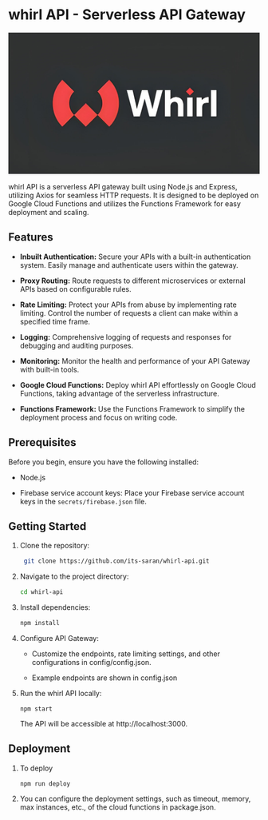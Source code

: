 # whirl API - Serverless API Gateway

![Project Cover](/images/whirl_api.jpg)

whirl API is a serverless API gateway built using Node.js and Express, utilizing Axios for seamless HTTP requests. It is designed to be deployed on Google Cloud Functions and utilizes the Functions Framework for easy deployment and scaling.

## Features

- **Inbuilt Authentication:** Secure your APIs with a built-in authentication system. Easily manage and authenticate users within the gateway.

- **Proxy Routing:** Route requests to different microservices or external APIs based on configurable rules.

- **Rate Limiting:** Protect your APIs from abuse by implementing rate limiting. Control the number of requests a client can make within a specified time frame.

- **Logging:** Comprehensive logging of requests and responses for debugging and auditing purposes.

- **Monitoring:** Monitor the health and performance of your API Gateway with built-in tools.

- **Google Cloud Functions:** Deploy whirl API effortlessly on Google Cloud Functions, taking advantage of the serverless infrastructure.

- **Functions Framework:** Use the Functions Framework to simplify the deployment process and focus on writing code.

## Prerequisites

Before you begin, ensure you have the following installed:

- Node.js

- Firebase service account keys: Place your Firebase service account keys in the `secrets/firebase.json` file.

## Getting Started

1. Clone the repository:

   ```bash
    git clone https://github.com/its-saran/whirl-api.git

2. Navigate to the project directory:

    ```bash
    cd whirl-api

3. Install dependencies:

    ```bash
    npm install

3. Configure API Gateway:

    - Customize the endpoints, rate limiting settings, and other configurations in config/config.json.

    - Example endpoints are shown in config.json

4. Run the whirl API locally:

    ```bash=
    npm start
    ```

    The API will be accessible at http://localhost:3000.

## Deployment

1. To deploy

    ```bash=
    npm run deploy
    ```

2. You can configure the deployment settings, such as timeout, memory, max instances, etc., of the cloud functions in package.json.